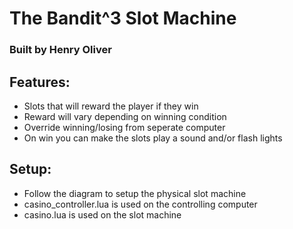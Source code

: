 # The Bandit^3 Slot Machine
### Built by Henry Oliver


## Features:

- Slots that will reward the player if they win
- Reward will vary depending on winning condition
- Override winning/losing from seperate computer
- On win you can make the slots play a sound and/or flash lights

## Setup:

- Follow the diagram to setup the physical slot machine
- casino_controller.lua is used on the controlling computer
- casino.lua is used on the slot machine
